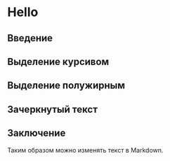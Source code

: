 # Hello

## Введение

## Выделение курсивом

## Выделение полужирным

## Зачеркнутый текст

## Заключение

Таким образом можно изменять текст в Markdown.